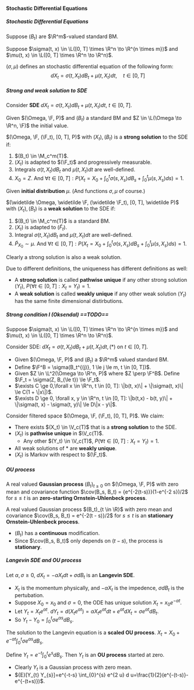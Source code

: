 #### Stochastic Differential Equations

##### Stochastic Differential Equations

Suppose $(B_t)$ are $\R^m$-valued standard BM.

Suppose $\sigma(t, x) \in \L([0, T] \times \R^n \to \R^{n \times m})$ and $\mu(t, x) \in \L([0, T] \times \R^n \to \R^n)$.

$(\sigma, \mu)$ defines an stochastic differential equation of the following form:
$$
dX_t = \sigma(t, X_t) dB_t + \mu(t, X_t)dt, \quad t \in [0, T]
$$

##### Strong and weak solution to SDE

Consider **SDE** $dX_t = \sigma(t, X_t) dB_t + \mu (t, X_t) dt$, $t \in [0, T]$.

Given $(\Omega, \F, P)$ and $(B_t)$ a standard BM and $Z \in \L(\Omega \to \R^n, \F)$ the initial value.

$(\Omega, \F, (\F_t), [0, T], P)$ with $(X_t), (B_t)$ is a **strong solution** to the SDE if:

1. $(B_t) \in \M_c^m(T)$.
2. $(X_t)$ is adapted to $(\F_t)$ and progressively measurable.
3. Integrals $\sigma(t, X_t) dB_t$ and $\mu(t, X_t) dt$ are well-defined.
4. $X_0 = Z$. And $\forall t \in [0, T]: P\left(X_t = X_0 + \int_0^t \sigma(s, X_s) dB_s + \int_0^t \mu(s, X_s)ds\right) = 1$.

Given **initial distribution** $\mu$. (And functions $\sigma, \mu$ of course.)

$(\widetilde \Omega, \widetilde \F, (\widetilde \F_t), [0, T], \widetilde P)$ with $(X_t), (B_t)$ is a **weak solution** to the SDE if:

1. $(B_t) \in \M_c^m(T)$ is a standard BM.
2. $(X_t)$ is adapted to $(\widetilde F_t)$.
3. Integral $\sigma(t, X_t) dB_t$ and $\mu(t, X_t) dt$ are well-defined.
4. $\widetilde P_{X_0} \sim \mu$. And $\forall t \in [0, T]: P\left(X_t = X_0 + \int_0^t \sigma(s, X_s) dB_s + \int_0^t \mu(s, X_s)ds\right) = 1$.

Clearly a strong solution is also a weak solution.

Due to different definitions, the uniqueness has different definitions as well:

- A **strong solution** is called **pathwise unique** if any other strong solution $(Y_t)$, $P(\forall t \in [0, T]: X_t = Y_t) = 1$.
- A **weak solution** is called **weakly unique** if any other weak solution $(Y_t)$ has the same finite dimensional distirbutions.

##### Strong condition I (Oksendal) ==TODO==

Suppose $\sigma(t, x) \in \L([0, T] \times \R^n \to \R^{n \times m})$ and $\mu(t, x) \in \L([0, T] \times \R^n \to \R^n)$.

Consider SDE: $dX_t = \sigma(t, X_t) dB_t + \mu(t, X_t)dt, (*)$ on $t \in [0, T]$.

- Given $(\Omega, \F, P)$ and $(B_t)$ a $\R^m$ valued standard BM.
- Define $\F^B = \sigma(B_t^{(j)}, 1 \le j \le m, t \in [0, T])$.
- Given $Z \in \L^2(\Omega \to \R^n, P)$ where $Z \perp \F^B$. Define $\F_t = \sigma(Z, B_{\le t}) \le \F_t$.
- $\exists C \ge 0,\forall x \in \R^n, t \in [0, T]: \|b(t, x)\| + \|\sigma(t, x)\| \le C(1 + \|x\|)$.
- $\exists D \ge 0, \forall x, y \in \R^n, t \in [0, T]: \|b(t,x) - b(t, y)\| + \|\sigma(t, x) - \sigma(t, y)\| \le D\|x - y\|$.

Consider filtered space $(\Omega, \F, (\F_t), [0, T], P)$. We claim:

- There exists $(X_t) \in \V_c(T)$ that is a **strong solution** to the SDE.
- $(X_t)$ is **pathwise unique** in $\V_c(T)$.
  - Any other $(Y_t) \in \V_c(T)$, $P(\forall t \in [0, T]: X_t = Y_t) = 1$.
- All weak solutions of $*$ are **weakly unique**.
- $(X_t)$ is Markov with respect to $(\F_t)$.

##### OU process

A real valued **Gaussian process** $(B_t)_{t \ge 0}$ on $(\Omega, \F, P)$ with zero mean and covariance function $\cov(B_s, B_t) = {e^{-2(t-s)}}(1-e^{-2 s})/2$ for $s \le t$ is an **zero-starting Ornstein-Uhlenbeck process**.

A real valued Gaussian process $(B_t)_{t \in \R}$ with zero mean and covariance $\cov(B_s, B_t) = e^{-2(t - s)}/2$ for $s \le t$ is an **stationary Ornstein-Uhlenbeck process**.

- $(B_t)$ has a **continuous** modification.
- Since $\cov(B_s, B_t)$ only depends on $(t - s)$, the process is **stationary**.

##### Langevin SDE and OU process

Let $\alpha, \sigma \ge 0$, $dX_t = -\alpha X_t dt + \sigma dB_t$ is an **Langevin SDE**.

- $X_t$ is the momentum physically, and $-\alpha X_t$ is the impedence, $\sigma dB_t$ is the pertubation.
- Suppose $X_0 = x_0$ and $\sigma = 0$, the ODE has unique solution $X_t = x_0e^{-\alpha t}$.
- Let $Y_t = X_t e^{\alpha t}$. $dY_t = d(X_t e^{\alpha t}) = \alpha X_t e^{\alpha t} dt + e^{\alpha t} dX_t = \sigma e^{\alpha t} dB_t$.
- So $Y_t - Y_0 = \int_0^t \sigma e^{\alpha s} dB_s$.

The solution to the Langevin equation is a **scaled OU process**. $X_t = X_0 + e^{-\alpha t}\int_0^t \sigma e^{\alpha s} dB_s$.

Define $Y_t = e^{-t} \int_0^t e^s dB_s$. Then $Y_t$ is an **OU process** started at zero.

- Clearly $Y_t$ is a Gaussian process with zero mean.
- ${E}[Y_{t} Y_{s}]=e^{-t-s} \int_{0}^{s} e^{2 u} d u=\frac{1}{2}(e^{-(t-s)}-e^{-(t+s)})$.

